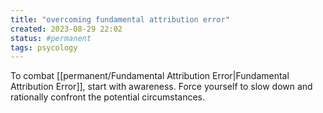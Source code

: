 ```yaml
---
title: "overcoming fundamental attribution error"
created: 2023-08-29 22:02
status: #permanent
tags: psycology
---
```


To combat [[permanent/Fundamental Attribution Error|Fundamental Attribution Error]], start with awareness.  Force yourself to slow down and rationally confront the potential circumstances.